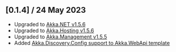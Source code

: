 ## [0.1.4] / 24 May 2023

* Upgraded to [Akka.NET v1.5.6](https://github.com/akkadotnet/akka.net/releases/tag/1.5.7)
* Upgraded to [Akka.Hosting v1.5.6](https://github.com/akkadotnet/Akka.Hosting/releases/tag/1.5.7)
* Upgraded to [Akka.Management v1.5.5](https://github.com/akkadotnet/Akka.Management/releases/tag/1.5.7)
* Added [Akka.Discovery.Config support to Akka.WebApi template](https://github.com/akkadotnet/akkadotnet-templates/pull/95)

